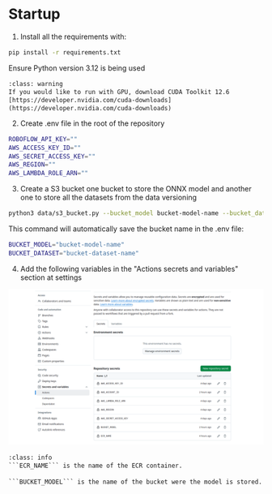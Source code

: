# Startup

1. Install all the requirements with:

```Bash
pip install -r requirements.txt
```

Ensure Python version 3.12 is being used

```{admonition} WARNING
:class: warning
If you would like to run with GPU, download CUDA Toolkit 12.6 [https://developer.nvidia.com/cuda-downloads](https://developer.nvidia.com/cuda-downloads)
```

2. Create .env file in the root of the repository

```Bash
ROBOFLOW_API_KEY=""
AWS_ACCESS_KEY_ID=""
AWS_SECRET_ACCESS_KEY=""
AWS_REGION=""
AWS_LAMBDA_ROLE_ARN=""
```

3. Create a S3 bucket one bucket to store the ONNX model and another one to store all the datasets from the data versioning

```Bash
python3 data/s3_bucket.py --bucket_model bucket-model-name --bucket_dataset bucket-dataset-name
```

This command will automatically save the bucket name in the .env file:

```Bash
BUCKET_MODEL="bucket-model-name"
BUCKET_DATASET="bucket-dataset-name"
```

4. Add the following variables in the "Actions secrets and variables" section at settings

![github env](./_static/imgs/github_env.png)

```{admonition} INFO
:class: info
```ECR_NAME``` is the name of the ECR container.

```BUCKET_MODEL``` is the name of the bucket were the model is stored.
```
